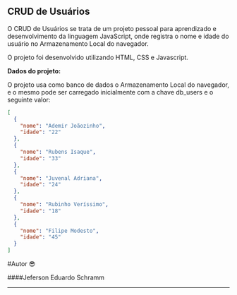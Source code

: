 ## CRUD de Usuários
O CRUD de Usuários se trata de um projeto pessoal para aprendizado e desenvolvimento da linguagem JavaScript, onde registra o nome e idade do usuário no Armazenamento Local do navegador.

O projeto foi desenvolvido utilizando HTML, CSS e Javascript.


**Dados do projeto:**

O projeto usa como banco de dados o Armazenamento Local do navegador, e o mesmo pode ser carregado inicialmente com a chave db_users e o seguinte valor:
```json
[
  {
    "nome": "Ademir Joãozinho",
    "idade": "22"
  },
  {
    "nome": "Rubens Isaque",
    "idade": "33"
  },
  {
    "nome": "Juvenal Adriana",
    "idade": "24"
  },
  {
    "nome": "Rubinho Veríssimo",
    "idade": "18"
  },
  {
    "nome": "Filipe Modesto",
    "idade": "45"
  }
]
```


#Autor 😎

####Jeferson Eduardo Schramm

-----
